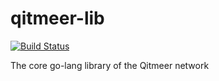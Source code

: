 # qitmeer-lib

[![Build Status](https://travis-ci.com/HalalChain/qitmeer-lib.svg?token=DzCFNC6nhEqPc89sq1nd&branch=master)](https://travis-ci.com/HalalChain/qitmeer-lib)


The core go-lang library of the Qitmeer network

